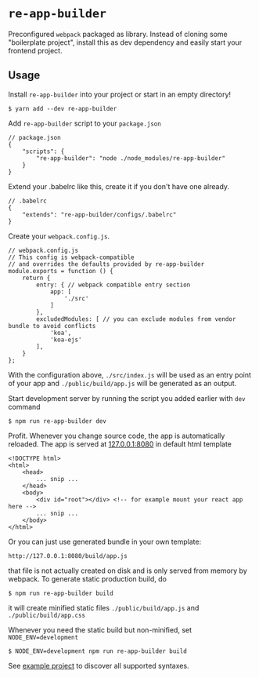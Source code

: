 # `re-app-builder`

Preconfigured `webpack` packaged as library. 
Instead of cloning some "boilerplate project", install this as dev dependency and easily start
your frontend project. 

## Usage

Install `re-app-builder` into your project or start in an empty directory!


    $ yarn add --dev re-app-builder


Add `re-app-builder` script to your `package.json`


    // package.json
    {
        "scripts": {
            "re-app-builder": "node ./node_modules/re-app-builder"
        }
    }


Extend your .babelrc like this, create it if you don't have one already.


    // .babelrc
    {
        "extends": "re-app-builder/configs/.babelrc"
    }


Create your `webpack.config.js`.

    
    // webpack.config.js
    // This config is webpack-compatible
    // and overrides the defaults provided by re-app-builder
    module.exports = function () {
    	return {
    		entry: { // webpack compatible entry section
    			app: [
    				'./src'
    			]
    		},
    		excludedModules: [ // you can exclude modules from vendor bundle to avoid conflicts
    			'koa',
    			'koa-ejs'
    		],
    	}
    };

With the configuration above, `./src/index.js` will be used as an entry point of your app
and `./public/build/app.js` will be generated as an output. 

Start development server by running the script you added earlier with `dev` command


    $ npm run re-app-builder dev


Profit. Whenever you change source code, the app is automatically reloaded. 
The app is served at [127.0.0.1:8080](127.0.0.1:8080) in default html template


    <!DOCTYPE html>
    <html>
        <head>
            ... snip ...
        </head>
        <body>
            <div id="root"></div> <!-- for example mount your react app here -->
            ... snip ...
        </body>
    </html>

 
Or you can just use generated bundle in your own template:

    http://127.0.0.1:8080/build/app.js
    
that file is not actually created on disk and is only served from memory by webpack. 
To generate static production build, do

    $ npm run re-app-builder build

it will create minified static files `./public/build/app.js` and `./public/build/app.css`

Whenever you need the static build but non-minified, set `NODE_ENV=development`

    $ NODE_ENV=development npm run re-app-builder build

See [example project](./example-project) to discover all supported
 syntaxes.
